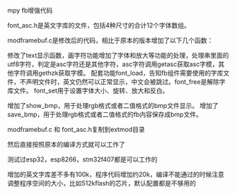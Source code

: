 mpy fb增强代码

font_asc.h是英文字库的文件，包括4种尺寸的合计12个字体数组。

modframebuf.c是修改后的代码，相比于原本的版本增加了以下几个函数：

修改了text显示函数，画字符功能增加了字体和放大等功能的处理，处理串里面的utf8字符，判定是asc字符还是其他字符，asc字符调用getasc获取asc字模，其他字符调用gethzk获取字模。
配套功能font_load，告知fb组件需要使用的字库文件，不声明文件时，英文仍然可以正常显示，中文会被跳过。font_free是解除字库文件。
font_set用于设置字体大小、旋转、放大和反白。

增加了show_bmp，用于处理rgb格式或者二值格式的bmp文件显示。
增加了save_bmp，用于处理rgb格式或者二值格式的fb内容保存成bmp文件。

modframebuf.c 和 font_asc.h复制到extmod目录

然后直接按照原本的编译方式就可以工作了

测试过esp32，esp8266，stm32f407都是可以工作的

增加的英文字库差不多有100k，程序代码增加约20k，编译不能通过的时候注意调整程序空间的大小，比如512kflash的芯片，默认配置都是不够用的
